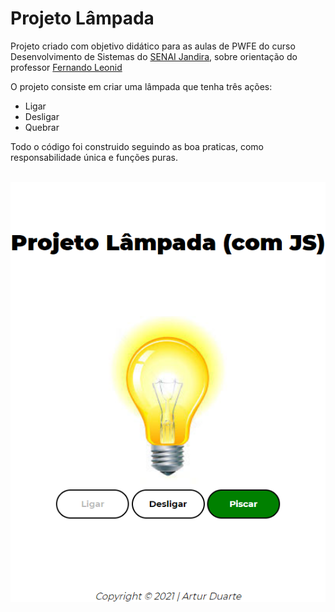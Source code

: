 # Projeto Lâmpada

Projeto criado com objetivo didático para as aulas de PWFE do curso Desenvolvimento de Sistemas do [SENAI Jandira](https://jandira.sp.senai.br/), sobre orientação do professor [Fernando Leonid](https://github.com/fernandoleonid)

O projeto consiste em criar uma lâmpada que tenha três ações:

* Ligar 
* Desligar
* Quebrar

Todo o código foi construido seguindo as boa praticas, como responsabilidade única e funções puras. 
<br/><br/>

<!-- Imagem do Layout Atualizada -->
<div align="center">
    <img align="center" src="img/layout.png">
</div>

